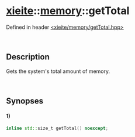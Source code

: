 # [xieite](../xieite.md)\:\:[memory](../memory.md)\:\:getTotal
Defined in header [<xieite/memory/getTotal.hpp>](../../include/xieite/memory/getTotal.hpp)

&nbsp;

## Description
Gets the system's total amount of memory.

&nbsp;

## Synopses
#### 1)
```cpp
inline std::size_t getTotal() noexcept;
```
